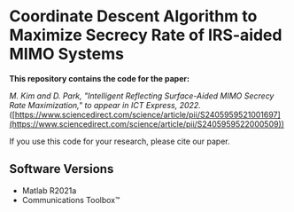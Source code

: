 # Coordinate Descent Algorithm to Maximize Secrecy Rate of IRS-aided MIMO Systems
 
**This repository contains the code for the paper:**

*M. Kim and D. Park, "Intelligent Reflecting Surface-Aided MIMO Secrecy Rate Maximization," to appear in ICT Express, 2022.* ([https://www.sciencedirect.com/science/article/pii/S2405959521001697](https://www.sciencedirect.com/science/article/pii/S2405959522000509))

If you use this code for your research, please cite our paper.

## Software Versions
* Matlab R2021a
* Communications Toolbox™


